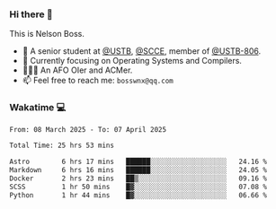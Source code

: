### Hi there 👋

<!--
**bosswnx/bosswnx** is a ✨ _special_ ✨ repository because its `README.md` (this file) appears on your GitHub profile.

Here are some ideas to get you started:

- 🔭 I’m currently working on ...
- 🌱 I’m currently learning ...
- 👯 I’m looking to collaborate on ...
- 🤔 I’m looking for help with ...
- 💬 Ask me about ...
- 📫 How to reach me: ...
- 😄 Pronouns: ...
- ⚡ Fun fact: ...
-->

This is Nelson Boss.

- 🏫 A senior student at [@USTB](https://www.ustb.edu.cn/), [@SCCE](https://scce.ustb.edu.cn/), member of [@USTB-806](https://ustb-806.github.io/).
- 🌱 Currently focusing on Operating Systems and Compilers.
- 🧑🏻‍💻 An AFO OIer and ACMer.
- 📫 Feel free to reach me: `bosswnx@qq.com`

### Wakatime 💻

<!--START_SECTION:waka-->

```txt
From: 08 March 2025 - To: 07 April 2025

Total Time: 25 hrs 53 mins

Astro        6 hrs 17 mins   ██████░░░░░░░░░░░░░░░░░░░   24.16 %
Markdown     6 hrs 16 mins   ██████░░░░░░░░░░░░░░░░░░░   24.05 %
Docker       2 hrs 23 mins   ██▒░░░░░░░░░░░░░░░░░░░░░░   09.16 %
SCSS         1 hr 50 mins    █▓░░░░░░░░░░░░░░░░░░░░░░░   07.08 %
Python       1 hr 44 mins    █▓░░░░░░░░░░░░░░░░░░░░░░░   06.66 %
```

<!--END_SECTION:waka-->
